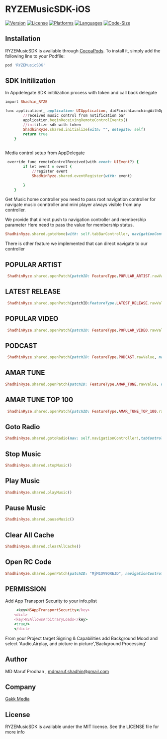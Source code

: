 # RYZEMusicSDK-iOS

[![Version](https://img.shields.io/cocoapods/v/RYZEMusicSDK)](https://cocoapods.org/pods/RYZEMusicSDK)
[![License](https://img.shields.io/github/license/shadhin-music/RYZEMusicSDK-iOS)](https://github.com/shadhin-music/RYZEMusicSDK-iOS/blob/main/LICENSE)
[![Platforms](https://img.shields.io/badge/Platforms-iOS%2011%2B-blue.svg)](https://github.com/shadhin-music/RYZEMusicSDK-iOS/blob/main/LICENSE)
[![Languages](https://img.shields.io/badge/language-%20swift-FF69B4.svg?style=plastic)](#)
[![Code-Size](https://img.shields.io/github/languages/code-size/shadhin-music/RYZEMusicSDK-iOS)](#)

## Installation

RYZEMusicSDK is available through [CocoaPods](https://cocoapods.org). To install
it, simply add the following line to your Podfile:

```ruby
pod 'RYZEMusicSDK'
```
## SDK Initilization 
In Appdelegate SDK initilization process with token and call back delegate 
```ruby
import Shadhin_RYZE

func application(_ application: UIApplication, didFinishLaunchingWithOptions launchOptions: [UIApplication.LaunchOptionsKey: Any]?) -> Bool {
        //received music control from notification bar
        application.beginReceivingRemoteControlEvents()
        //initilize sdk with token
        ShadhinRyze.shared.initialize(with: "", delegate: self)
        return true
    }
    
```
Media control setup from AppDelegate
```ruby
 override func remoteControlReceived(with event: UIEvent?) {
        if let event = event {
            //register event
            ShadhinRyze.shared.eventRegister(with: event)
            
        }
    }
```
Get Music home controller you need to pass root navigation controller for navigate music conntroller and mini player always visible from any controller. 

We provide that direct push to navigation controller and membership parameter
Here need to pass the value for membership status. 
```ruby
ShadhinRyze.shared.gotoHome(with: self.tabBarController, navigationController: self.navigationController!,membership ="silver")
```
There is other feature we implemented that can direct navigate to our controller 

## POPULAR ARTIST 
```ruby
 ShadhinRyze.shared.openPatch(patchID: FeatureType.POPULAR_ARTIST.rawValue, navigationController: self.navigationController!,tabController: self.tabBarController)
```
## LATEST RELEASE 
```ruby
 ShadhinRyze.shared.openPatch(patchID:FeatureType.LATEST_RELEASE.rawValue, navigationController: self.navigationController!,tabController: self.tabBarController)
```
## POPULAR VIDEO
```ruby
 ShadhinRyze.shared.openPatch(patchID: FeatureType.POPULAR_VIDEO.rawValue, navigationController: self.navigationController!,tabController: self.tabBarController)
```
## PODCAST 
```ruby
 ShadhinRyze.shared.openPatch(patchID: FeatureType.PODCAST.rawValue, navigationController: self.navigationController!,tabController: self.tabBarController)
```
## AMAR TUNE 
```ruby
ShadhinRyze.shared.openPatch(patchID: FeatureType.AMAR_TUNE.rawValue, navigationController: self.navigationController!,tabController: self.tabBarController)
 ```
## AMAR TUNE TOP 100
```ruby
 ShadhinRyze.shared.openPatch(patchID: FeatureType.AMAR_TUNE_TOP_100.rawValue, navigationController: self.navigationController!,tabController: self.tabBarController)
```
## Goto Radio
```ruby
ShadhinRyze.shared.gotoRadio(nav: self.navigationController!,tabController: self.tabBarController)
```
## Stop Music
```ruby
ShadhinRyze.shared.stopMusic()
```
## Play Music
```ruby
ShadhinRyze.shared.playMusic()
```
## Pause Music
```ruby
ShadhinRyze.shared.pauseMusic()
```
## Clear All Cache
```ruby
ShadhinRyze.shared.clearAllCache()
```
## Open RC Code
```ruby
ShadhinRyze.shared.openPatch(patchID: "MjM1OV9QREJD", navigationController: self.navigationController!, tabController: self.tabBarController)
```

## PERMISSION 
Add App Transport Security to your info.plist
```ruby
     <key>NSAppTransportSecurity</key>
    <dict>
    <key>NSAllowsArbitraryLoads</key>
    <true/>
    </dict>
```
From your Project target Signing & Capabilities add Background Mood and select 'Audio,Airplay, and picture in picture','Background Processing'


## Author

MD Maruf Prodhan , mdmaruf.shadhin@gmail.com

## Company

[Gakk Media](https://gakkmedia.com)

## License

RYZEMusicSDK is available under the MIT license. See the LICENSE file for more info
